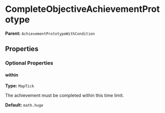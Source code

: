 # CompleteObjectiveAchievementPrototype



**Parent:** `AchievementPrototypeWithCondition`

## Properties

### Optional Properties

#### within

**Type:** `MapTick`

The achievement must be completed within this time limit.

**Default:** ``math.huge``

